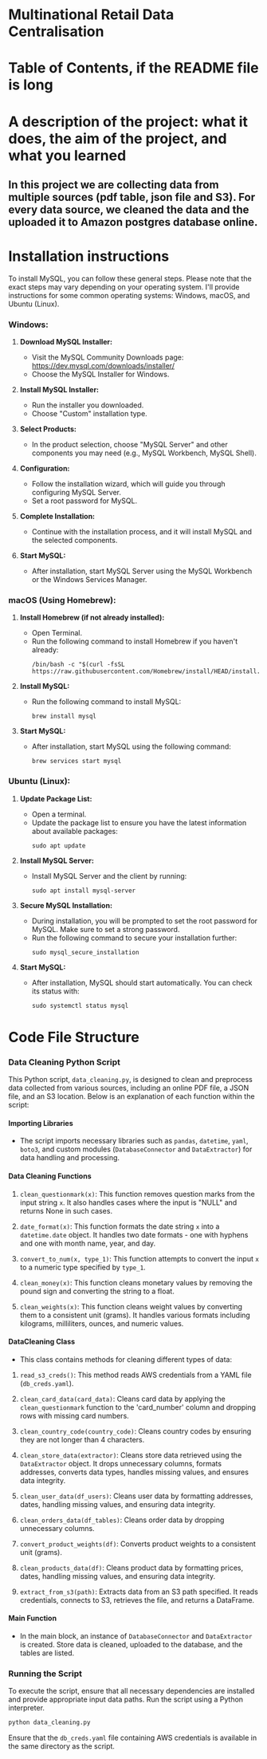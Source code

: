 # Multinational Retail Data Centralisation

# Table of Contents, if the README file is long

# A description of the project: what it does, the aim of the project, and what you learned
## In this project we are collecting data from multiple sources (pdf table, json file and S3). For every data source, we cleaned the data and the uploaded it to Amazon postgres database online. 


# Installation instructions

To install MySQL, you can follow these general steps. Please note that the exact steps may vary depending on your operating system. I'll provide instructions for some common operating systems: Windows, macOS, and Ubuntu (Linux).

### Windows:

1. **Download MySQL Installer:**
   - Visit the MySQL Community Downloads page: https://dev.mysql.com/downloads/installer/
   - Choose the MySQL Installer for Windows.

2. **Install MySQL Installer:**
   - Run the installer you downloaded.
   - Choose "Custom" installation type.

3. **Select Products:**
   - In the product selection, choose "MySQL Server" and other components you may need (e.g., MySQL Workbench, MySQL Shell).

4. **Configuration:**
   - Follow the installation wizard, which will guide you through configuring MySQL Server.
   - Set a root password for MySQL.

5. **Complete Installation:**
   - Continue with the installation process, and it will install MySQL and the selected components.

6. **Start MySQL:**
   - After installation, start MySQL Server using the MySQL Workbench or the Windows Services Manager.

### macOS (Using Homebrew):

1. **Install Homebrew (if not already installed):**
   - Open Terminal.
   - Run the following command to install Homebrew if you haven't already:
     ```
     /bin/bash -c "$(curl -fsSL https://raw.githubusercontent.com/Homebrew/install/HEAD/install.sh)"
     ```

2. **Install MySQL:**
   - Run the following command to install MySQL:
     ```
     brew install mysql
     ```

3. **Start MySQL:**
   - After installation, start MySQL using the following command:
     ```
     brew services start mysql
     ```

### Ubuntu (Linux):

1. **Update Package List:**
   - Open a terminal.
   - Update the package list to ensure you have the latest information about available packages:
     ```
     sudo apt update
     ```

2. **Install MySQL Server:**
   - Install MySQL Server and the client by running:
     ```
     sudo apt install mysql-server
     ```

3. **Secure MySQL Installation:**
   - During installation, you will be prompted to set the root password for MySQL. Make sure to set a strong password.
   - Run the following command to secure your installation further:
     ```
     sudo mysql_secure_installation
     ```

4. **Start MySQL:**
   - After installation, MySQL should start automatically. You can check its status with:
     ```
     sudo systemctl status mysql
     ```

# Code File Structure

### Data Cleaning Python Script

This Python script, `data_cleaning.py`, is designed to clean and preprocess data collected from various sources, including an online PDF file, a JSON file, and an S3 location. Below is an explanation of each function within the script:

#### Importing Libraries
- The script imports necessary libraries such as `pandas`, `datetime`, `yaml`, `boto3`, and custom modules (`DatabaseConnector` and `DataExtractor`) for data handling and processing.

#### Data Cleaning Functions
1. `clean_questionmark(x)`: This function removes question marks from the input string `x`. It also handles cases where the input is "NULL" and returns None in such cases.

2. `date_format(x)`: This function formats the date string `x` into a `datetime.date` object. It handles two date formats - one with hyphens and one with month name, year, and day.

3. `convert_to_num(x, type_1)`: This function attempts to convert the input `x` to a numeric type specified by `type_1`.

4. `clean_money(x)`: This function cleans monetary values by removing the pound sign and converting the string to a float.

5. `clean_weights(x)`: This function cleans weight values by converting them to a consistent unit (grams). It handles various formats including kilograms, milliliters, ounces, and numeric values.

#### DataCleaning Class
- This class contains methods for cleaning different types of data:

1. `read_s3_creds()`: This method reads AWS credentials from a YAML file (`db_creds.yaml`).

2. `clean_card_data(card_data)`: Cleans card data by applying the `clean_questionmark` function to the 'card_number' column and dropping rows with missing card numbers.

3. `clean_country_code(country_code)`: Cleans country codes by ensuring they are not longer than 4 characters.

4. `clean_store_data(extractor)`: Cleans store data retrieved using the `DataExtractor` object. It drops unnecessary columns, formats addresses, converts data types, handles missing values, and ensures data integrity.

5. `clean_user_data(df_users)`: Cleans user data by formatting addresses, dates, handling missing values, and ensuring data integrity.

6. `clean_orders_data(df_tables)`: Cleans order data by dropping unnecessary columns.

7. `convert_product_weights(df)`: Converts product weights to a consistent unit (grams).

8. `clean_products_data(df)`: Cleans product data by formatting prices, dates, handling missing values, and ensuring data integrity.

9. `extract_from_s3(path)`: Extracts data from an S3 path specified. It reads credentials, connects to S3, retrieves the file, and returns a DataFrame.

#### Main Function
- In the main block, an instance of `DatabaseConnector` and `DataExtractor` is created. Store data is cleaned, uploaded to the database, and the tables are listed.

### Running the Script
To execute the script, ensure that all necessary dependencies are installed and provide appropriate input data paths. Run the script using a Python interpreter.

```python
python data_cleaning.py
```

Ensure that the `db_creds.yaml` file containing AWS credentials is available in the same directory as the script.